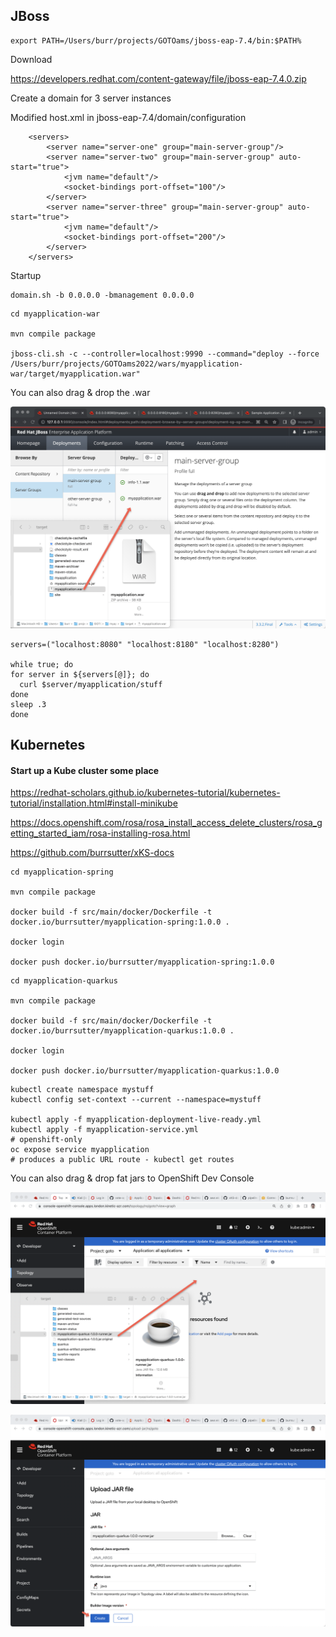 ## JBoss

```
export PATH=/Users/burr/projects/GOTOams/jboss-eap-7.4/bin:$PATH%
```

Download

https://developers.redhat.com/content-gateway/file/jboss-eap-7.4.0.zip


Create a domain for 3 server instances

Modified host.xml in jboss-eap-7.4/domain/configuration

```
    <servers>
        <server name="server-one" group="main-server-group"/>
        <server name="server-two" group="main-server-group" auto-start="true">
            <jvm name="default"/>
            <socket-bindings port-offset="100"/>
        </server>
        <server name="server-three" group="main-server-group" auto-start="true">
            <jvm name="default"/>
            <socket-bindings port-offset="200"/>
        </server>
    </servers>

```

Startup 

```
domain.sh -b 0.0.0.0 -bmanagement 0.0.0.0
```

```
cd myapplication-war

mvn compile package

jboss-cli.sh -c --controller=localhost:9990 --command="deploy --force /Users/burr/projects/GOTOams2022/wars/myapplication-war/target/myapplication.war"
```

You can also drag & drop the .war

![Domain](images/domain-drag-n-drop.png)


```
servers=("localhost:8080" "localhost:8180" "localhost:8280")

while true; do
for server in ${servers[@]}; do
  curl $server/myapplication/stuff
done
sleep .3
done
```


##  Kubernetes

#### Start up a Kube cluster some place


https://redhat-scholars.github.io/kubernetes-tutorial/kubernetes-tutorial/installation.html#install-minikube

https://docs.openshift.com/rosa/rosa_install_access_delete_clusters/rosa_getting_started_iam/rosa-installing-rosa.html

https://github.com/burrsutter/xKS-docs



```
cd myapplication-spring

mvn compile package

docker build -f src/main/docker/Dockerfile -t docker.io/burrsutter/myapplication-spring:1.0.0 .

docker login

docker push docker.io/burrsutter/myapplication-spring:1.0.0

```


```
cd myapplication-quarkus

mvn compile package

docker build -f src/main/docker/Dockerfile -t docker.io/burrsutter/myapplication-quarkus:1.0.0 .

docker login

docker push docker.io/burrsutter/myapplication-quarkus:1.0.0

```


```
kubectl create namespace mystuff
kubectl config set-context --current --namespace=mystuff

kubectl apply -f myapplication-deployment-live-ready.yml
kubectl apply -f myapplication-service.yml
# openshift-only
oc expose service myapplication
# produces a public URL route - kubectl get routes
```

You can also drag & drop fat jars to OpenShift Dev Console

![Dev Console](images/devconsole-drag-n-drop-1.png)

![Dev Console](images/devconsole-drag-n-drop-2.png)